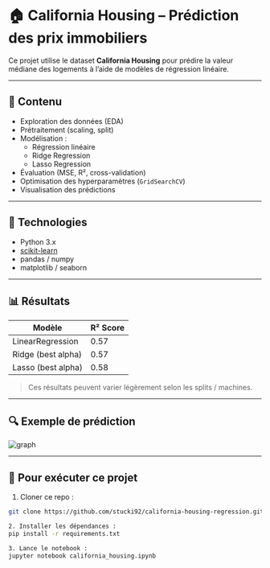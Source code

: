 # 🏠 California Housing – Prédiction des prix immobiliers

Ce projet utilise le dataset **California Housing** pour prédire la valeur médiane des logements à l’aide de modèles de régression linéaire. 

---

## 📂 Contenu

- Exploration des données (EDA)
- Prétraitement (scaling, split)
- Modélisation :
  - Régression linéaire
  - Ridge Regression
  - Lasso Regression
- Évaluation (MSE, R², cross-validation)
- Optimisation des hyperparamètres (`GridSearchCV`)
- Visualisation des prédictions

---

## 🧰 Technologies

- Python 3.x
- [scikit-learn](https://scikit-learn.org/)
- pandas / numpy
- matplotlib / seaborn

---

## 📊 Résultats

| Modèle            | R² Score |
|-------------------|----------|
| LinearRegression  | 0.57     |
| Ridge (best alpha)| 0.57     |
| Lasso (best alpha)| 0.58     |

> Ces résultats peuvent varier légèrement selon les splits / machines.

---

## 🔍 Exemple de prédiction

![graph](assets/ridge_predictions.png)

---

## 🚀 Pour exécuter ce projet

1. Cloner ce repo :
```bash
git clone https://github.com/stucki92/california-housing-regression.git

2. Installer les dépendances :
pip install -r requirements.txt

3. Lance le notebook :
jupyter notebook california_housing.ipynb

